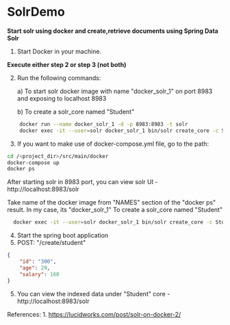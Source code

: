 # SolrDemo

**Start solr using docker and create,retrieve documents using Spring Data Solr**

1. Start Docker in your machine.

**Execute either step 2 or step 3 (not both)**

2. Run the following commands:
  
    a) To start solr docker image with name "docker_solr_1" on port 8983 and exposing to localhost 8983
    
    b) To create a solr_core named "Student"
  ```bash
      docker run --name docker_solr_1 -d -p 8983:8983 -t solr
      docker exec -it --user=solr docker_solr_1 bin/solr create_core -c Student
  ```
3. If you want to make use of docker-compose.yml file, go to the path:
  ```bash 
  cd /<project_dir>/src/main/docker
  docker-compose up
  docker ps
  ```
  After starting solr in 8983 port, you can view solr UI - http://localhost:8983/solr
  
Take name of the docker image from "NAMES" section of the "docker ps" result. In my case, its "docker_solr_1"
To create a solr_core named "Student"
  ```bash
    docker exec -it --user=solr docker_solr_1 bin/solr create_core -c Student
  ```

4. Start the spring boot application
5. POST: "/create/student"
```json
{
	"id": "300",
	"age": 29,
	"salary": 160
}
```
5. You can view the indexed data under "Student" core - http://localhost:8983/solr


References:
	1. https://lucidworks.com/post/solr-on-docker-2/
